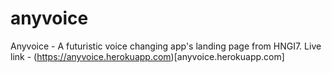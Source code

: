 # anyvoice
Anyvoice - A futuristic voice changing app's landing page from HNGI7.
Live link - (https://anyvoice.herokuapp.com)[anyvoice.herokuapp.com]
